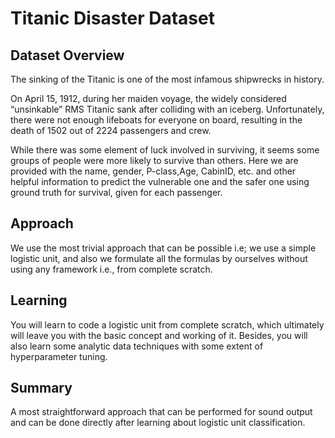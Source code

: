 # Titanic Disaster Dataset
## Dataset Overview
The sinking of the Titanic is one of the most infamous shipwrecks in history.

On April 15, 1912, during her maiden voyage, the widely considered “unsinkable” RMS Titanic sank after colliding with an iceberg. Unfortunately, there were not enough lifeboats for everyone on board, resulting in the death of 1502 out of 2224 passengers and crew.

While there was some element of luck involved in surviving, it seems some groups of people were more likely to survive than others.
Here we are provided with the name, gender, P-class,Age, CabinID, etc. and other helpful information to predict the vulnerable one and the safer one using ground truth for survival, given for each passenger.
## Approach
We use the most trivial approach that can be possible i.e; we use a simple logistic unit, and also we formulate all the formulas by ourselves
without using any framework i.e., from complete scratch.
## Learning
You will learn to code a logistic unit from complete scratch, which ultimately will leave you with the basic concept and working of it. Besides, you will also learn some analytic data techniques with some extent of hyperparameter tuning.
## Summary
A most straightforward approach that can be performed for sound output and can be done directly after learning about logistic unit classification.

